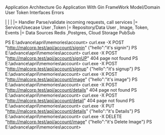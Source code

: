 

 Application Architecture
 Go Application With Gin FrameWork
 Model/Domain
 User
 Token
 Interfaces
 Errors
   
   |
   |
   |
   |= Handler            Parse/validate incoming requests, call services
   |= Service/Usecase    User ,Token
   |= Repository/Data    User , Image, Token, Events
   |= Data Sources       Redis ,Postgres, Cloud Storage PubSub

PS E:\advance\april\memories\account> curl.exe -X POST "http://malcorp.test/api/account/signin"
{"hello":"it's signin"}
PS E:\advance\april\memories\account> curl.exe -X POST "http://malcorp.test/api/account/signUP"
404 page not found
PS E:\advance\april\memories\account> curl.exe -X POST "http://malcorp.test/api/account/signup"
{"hello":"it's signup"}
PS E:\advance\april\memories\account> curl.exe -X POST "http://malcorp.test/api/account/image" 
{"hello":"it's image"}
PS E:\advance\april\memories\account> curl.exe -X POST "http://malcorp.test/api/account/details"
404 page not found
PS E:\advance\april\memories\account> curl.exe -X POST "http://malcorp.test/api/account/detail" 
404 page not found
PS E:\advance\april\memories\account> curl.exe -X PUT "http://malcorp.test/api/account/details" 
{"hello":"it's Details"}
PS E:\advance\april\memories\account> curl.exe -X DELETE "http://malcorp.test/api/account/image"
{"hello":"it's Delete Image"}
PS E:\advance\april\memories\account> 